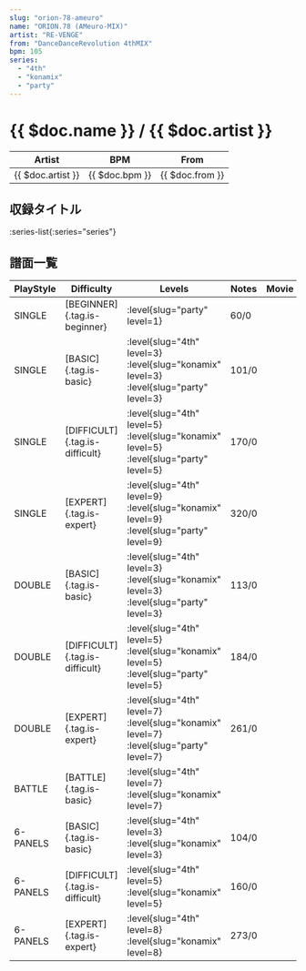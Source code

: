 ```yaml
---
slug: "orion-78-ameuro"
name: "ORION.78 (AMeuro-MIX)"
artist: "RE-VENGE"
from: "DanceDanceRevolution 4thMIX"
bpm: 105
series:
  - "4th"
  - "konamix"
  - "party"
---
```


# {{ $doc.name }} / {{ $doc.artist }}

|Artist|BPM|From|
|------|---|----|
|{{ $doc.artist }}|{{ $doc.bpm }}|{{ $doc.from }}|

## 収録タイトル

:series-list{:series="series"}

## 譜面一覧

|PlayStyle|Difficulty|Levels|Notes|Movie|
|---------|----------|------|-----|-----|
|SINGLE|[BEGINNER]{.tag.is-beginner}|<div class="field is-grouped is-grouped-multiline"> :level{slug="party" level=1}</div>|60/0||
|SINGLE|[BASIC]{.tag.is-basic}|<div class="field is-grouped is-grouped-multiline"> :level{slug="4th" level=3} :level{slug="konamix" level=3} :level{slug="party" level=3}</div>|101/0||
|SINGLE|[DIFFICULT]{.tag.is-difficult}|<div class="field is-grouped is-grouped-multiline"> :level{slug="4th" level=5} :level{slug="konamix" level=5} :level{slug="party" level=5}</div>|170/0||
|SINGLE|[EXPERT]{.tag.is-expert}|<div class="field is-grouped is-grouped-multiline"> :level{slug="4th" level=9} :level{slug="konamix" level=9} :level{slug="party" level=9}</div>|320/0||
|DOUBLE|[BASIC]{.tag.is-basic}|<div class="field is-grouped is-grouped-multiline"> :level{slug="4th" level=3} :level{slug="konamix" level=3} :level{slug="party" level=3}</div>|113/0||
|DOUBLE|[DIFFICULT]{.tag.is-difficult}|<div class="field is-grouped is-grouped-multiline"> :level{slug="4th" level=5} :level{slug="konamix" level=5} :level{slug="party" level=5}</div>|184/0||
|DOUBLE|[EXPERT]{.tag.is-expert}|<div class="field is-grouped is-grouped-multiline"> :level{slug="4th" level=7} :level{slug="konamix" level=7} :level{slug="party" level=7}</div>|261/0||
|BATTLE|[BATTLE]{.tag.is-basic}|<div class="field is-grouped is-grouped-multiline"> :level{slug="4th" level=7} :level{slug="konamix" level=7}</div>|||
|6-PANELS|[BASIC]{.tag.is-basic}|<div class="field is-grouped is-grouped-multiline"> :level{slug="4th" level=3} :level{slug="konamix" level=3}</div>|104/0||
|6-PANELS|[DIFFICULT]{.tag.is-difficult}|<div class="field is-grouped is-grouped-multiline"> :level{slug="4th" level=5} :level{slug="konamix" level=5}</div>|160/0||
|6-PANELS|[EXPERT]{.tag.is-expert}|<div class="field is-grouped is-grouped-multiline"> :level{slug="4th" level=8} :level{slug="konamix" level=8}</div>|273/0||
